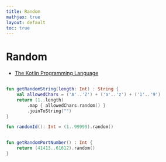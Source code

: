 ```yaml
---
title: Random
mathjax: true
layout: default
toc: true
---
```



# Random


* [The Kotlin Programming Language](Introduction.html)





```kotlin

fun getRandomString(length: Int) : String {
    val allowedChars = ('A'..'Z') + ('a'..'z') + ('1'..'9')
    return (1..length)
        .map { allowedChars.random() }
        .joinToString("")
}

fun randomId(): Int = (1..99999).random()


fun getRandomPortNumber() : Int {
    return (41413..61612).random()
}

```
